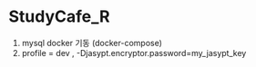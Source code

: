 # StudyCafe_R

1. mysql docker 기동 (docker-compose)
2. profile = dev , -Djasypt.encryptor.password=my_jasypt_key
